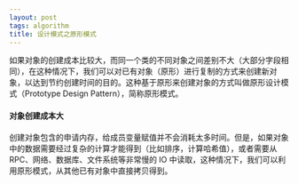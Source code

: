 ```yaml
---
layout: post
tags: algorithm
title: 设计模式之原形模式
---
```

如果对象的创建成本比较大，而同一个类的不同对象之间差别不大（大部分字段相同），在这种情况下，我们可以对已有对象（原形）进行复制的方式来创建新对象，以达到节约创建时间的目的。这种基于原形来创建对象的方式叫做原形设计模式（Prototype Design Pattern），简称原形模式。

#### 对象创建成本大
创建对象包含的申请内存，给成员变量赋值并不会消耗太多时间。但是，如果对象中的数据需要经过复杂的计算才能得到（比如排序，计算哈希值），或者需要从RPC、网络、数据库、文件系统等非常慢的 IO 中读取，这种情况下，我们可以利用原形模式，从其他已有对象中直接拷贝得到。